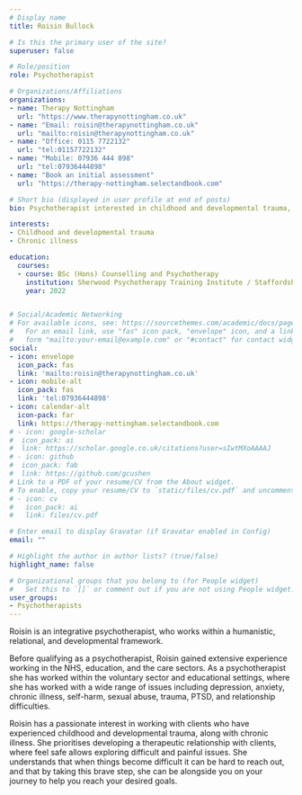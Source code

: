 ```yaml
---
# Display name
title: Roisin Bullock

# Is this the primary user of the site?
superuser: false

# Role/position
role: Psychotherapist

# Organizations/Affiliations
organizations:
- name: Therapy Nottingham
  url: "https://www.therapynottingham.co.uk"
- name: "Email: roisin@therapynottingham.co.uk"
  url: "mailto:roisin@therapynottingham.co.uk"
- name: "Office: 0115 7722132"
  url: "tel:01157722132"
- name: "Mobile: 07936 444 898"
  url: "tel:07936444898"
- name: "Book an initial assessment"
  url: "https://therapy-nottingham.selectandbook.com"

# Short bio (displayed in user profile at end of posts)
bio: Psychotherapist interested in childhood and developmental trauma, and chronic illness.

interests:
- Childhood and developmental trauma
- Chronic illness

education:
  courses:
  - course: BSc (Hons) Counselling and Psychotherapy
    institution: Sherwood Psychotherapy Training Institute / Staffordshire University
    year: 2022


# Social/Academic Networking
# For available icons, see: https://sourcethemes.com/academic/docs/page-builder/#icons
#   For an email link, use "fas" icon pack, "envelope" icon, and a link in the
#   form "mailto:your-email@example.com" or "#contact" for contact widget.
social:
- icon: envelope
  icon_pack: fas
  link: 'mailto:roisin@therapynottingham.co.uk'
- icon: mobile-alt
  icon_pack: fas
  link: 'tel:07936444898'
- icon: calendar-alt
  icon-pack: far
  link: https://therapy-nottingham.selectandbook.com
# - icon: google-scholar
#  icon_pack: ai
#  link: https://scholar.google.co.uk/citations?user=sIwtMXoAAAAJ
# - icon: github
#  icon_pack: fab
#  link: https://github.com/gcushen
# Link to a PDF of your resume/CV from the About widget.
# To enable, copy your resume/CV to `static/files/cv.pdf` and uncomment the lines below.
# - icon: cv
#   icon_pack: ai
#   link: files/cv.pdf

# Enter email to display Gravatar (if Gravatar enabled in Config)
email: ""

# Highlight the author in author lists? (true/false)
highlight_name: false

# Organizational groups that you belong to (for People widget)
#   Set this to `[]` or comment out if you are not using People widget.
user_groups:
- Psychotherapists
---
```


Roisin is an integrative psychotherapist, who works within a humanistic, relational, and developmental framework. 

Before qualifying as a psychotherapist, Roisin gained extensive experience working in the NHS, education, and the care sectors.  As a psychotherapist she has worked within the voluntary sector and educational settings, where she has worked with a wide range of issues including depression, anxiety, chronic illness, self-harm, sexual abuse, trauma, PTSD, and relationship difficulties.

Roisin has a passionate interest in working with clients who have experienced childhood and developmental trauma, along with chronic illness.  She prioritises developing a therapeutic relationship with clients, where feel safe allows exploring difficult and painful issues.  She understands that when things become difficult it can be hard to reach out, and that by taking this brave step, she can be alongside you on your journey to help you reach your desired goals.
